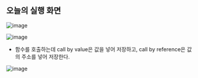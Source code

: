오늘의 실행 화면
-

![image](https://github.com/user-attachments/assets/6ab11482-e3ef-478f-9aad-6ab9eaa57937)

![image](https://github.com/user-attachments/assets/5c6d8758-e327-47fd-98a4-193771c2b676)

- 함수를 호출하는데 call by value은 값을 넣어 저장하고, call by reference은 값의 주소를 넣어 저장한다.

![image](https://github.com/user-attachments/assets/6eecdc6a-2c44-4f85-a9c4-5c64b792f7ad)

